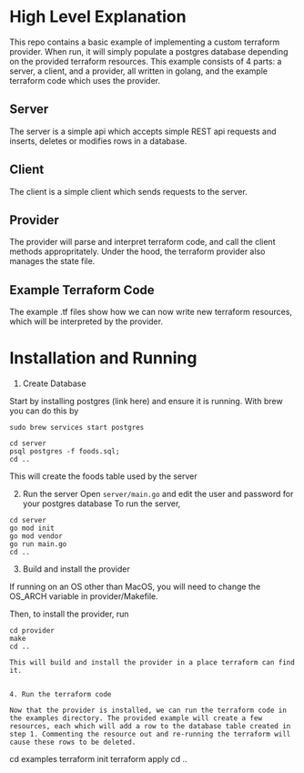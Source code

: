 
# High Level Explanation

This repo contains a basic example of implementing a custom terraform provider. When run, it will simply populate a postgres database depending on the provided terraform resources. This example consists of 4 parts: a server, a client, and a provider, all written in golang, and the example terraform code which uses the provider.

## Server

The server is a simple api which accepts simple REST api requests and inserts, deletes or modifies rows in a database. 

## Client

The client is a simple client which sends requests to the server.

## Provider

The provider will parse and interpret terraform code, and call the client methods appropritately. Under the hood, the terraform provider also manages the state file.

## Example Terraform Code

The example .tf files show how we can now write new terraform resources, which will be interpreted by the provider.


# Installation and Running

1. Create Database

Start by installing postgres (link here) and ensure it is running.
With brew you can do this by
```
sudo brew services start postgres
```

```
cd server
psql postgres -f foods.sql;
cd ..
```

This will create the foods table used by the server

2. Run the server
Open `server/main.go` and edit the user and password for your postgres database
To run the server, 

```
cd server
go mod init
go mod vendor
go run main.go
cd ..
```


3. Build and install the provider

If running on an OS other than MacOS, you will need to change the OS_ARCH variable in provider/Makefile.

Then, to install the provider, run

```
cd provider
make
cd ..

This will build and install the provider in a place terraform can find it.


4. Run the terraform code

Now that the provider is installed, we can run the terraform code in the examples directory. The provided example will create a few resources, each which will add a row to the database table created in step 1. Commenting the resource out and re-running the terraform will cause these rows to be deleted.

```
cd examples
terraform init
terraform apply
cd ..
```
